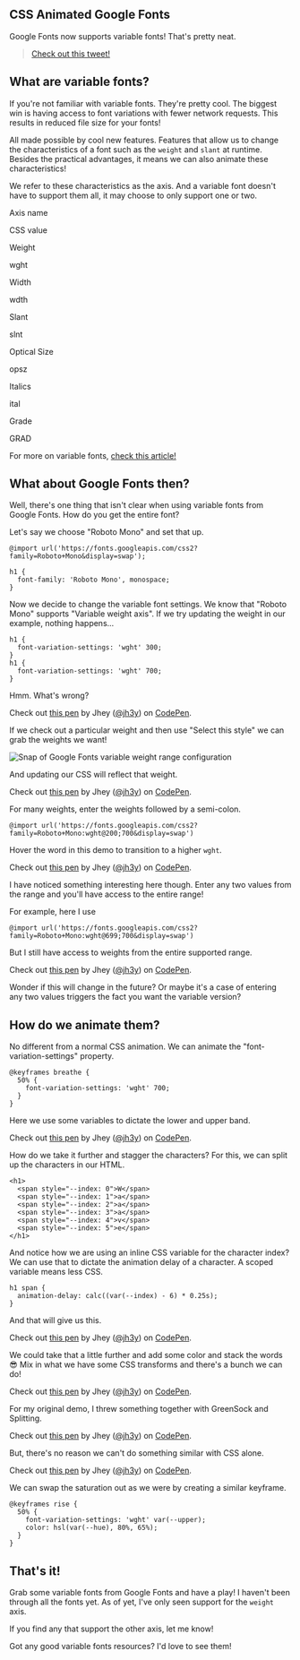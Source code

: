 ## CSS Animated Google Fonts

Google Fonts now supports variable fonts! That's pretty neat.

> [Check out this tweet!](https://twitter.com/jh3yy/status/1278290708626104322?ref_src=twsrc%5Etfw)

What are variable fonts?
------------------------

If you're not familiar with variable fonts. They're pretty cool. The biggest win is having access to font variations with fewer network requests. This results in reduced file size for your fonts!

All made possible by cool new features. Features that allow us to change the characteristics of a font such as the `weight` and `slant` at runtime. Besides the practical advantages, it means we can also animate these characteristics!

We refer to these characteristics as the axis. And a variable font doesn't have to support them all, it may choose to only support one or two.

Axis name

CSS value

Weight

wght

Width

wdth

Slant

slnt

Optical Size

opsz

Italics

ital

Grade

GRAD

For more on variable fonts, [check this article!](https://web.dev/variable-fonts/)

What about Google Fonts then?
-----------------------------

Well, there's one thing that isn't clear when using variable fonts from Google Fonts. How do you get the entire font?

Let's say we choose "Roboto Mono" and set that up.

    @import url('https://fonts.googleapis.com/css2?family=Roboto+Mono&display=swap');
    
    h1 {
      font-family: 'Roboto Mono', monospace;
    }

Now we decide to change the variable font settings. We know that "Roboto Mono" supports "Variable weight axis". If we try updating the weight in our example, nothing happens...

    h1 {
      font-variation-settings: 'wght' 300;
    }
    h1 {
      font-variation-settings: 'wght' 700;
    }

Hmm. What's wrong?

Check out [this pen](https://codepen.io/jh3y/pen/GRoOboo) by Jhey ([@jh3y](https://codepen.io/jh3y)) on [CodePen](https://codepen.io).

If we check out a particular weight and then use "Select this style" we can grab the weights we want!

![Snap of Google Fonts variable weight range configuration](https://cdn.hashnode.com/res/hashnode/image-dev/upload/v1615975488189/FCNwfH68A.png)

And updating our CSS will reflect that weight.

Check out [this pen](https://codepen.io/jh3y/pen/gOPXNMr) by Jhey ([@jh3y](https://codepen.io/jh3y)) on [CodePen](https://codepen.io).

For many weights, enter the weights followed by a semi-colon.

    @import url('https://fonts.googleapis.com/css2?family=Roboto+Mono:wght@200;700&display=swap')

Hover the word in this demo to transition to a higher `wght`.

Check out [this pen](https://codepen.io/jh3y/pen/wvMPLzJ) by Jhey ([@jh3y](https://codepen.io/jh3y)) on [CodePen](https://codepen.io).

I have noticed something interesting here though. Enter any two values from the range and you'll have access to the entire range!

For example, here I use

    @import url('https://fonts.googleapis.com/css2?family=Roboto+Mono:wght@699;700&display=swap')

But I still have access to weights from the entire supported range.

Check out [this pen](https://codepen.io/jh3y/pen/OJMOepW) by Jhey ([@jh3y](https://codepen.io/jh3y)) on [CodePen](https://codepen.io).

Wonder if this will change in the future? Or maybe it's a case of entering any two values triggers the fact you want the variable version?

How do we animate them?
-----------------------

No different from a normal CSS animation. We can animate the "font-variation-settings" property.

    @keyframes breathe {
      50% {
        font-variation-settings: 'wght' 700;
      }
    }

Here we use some variables to dictate the lower and upper band.

Check out [this pen](https://codepen.io/jh3y/pen/RwrjzZa) by Jhey ([@jh3y](https://codepen.io/jh3y)) on [CodePen](https://codepen.io).

How do we take it further and stagger the characters? For this, we can split up the characters in our HTML.

    <h1>
      <span style="--index: 0">W</span>
      <span style="--index: 1">a</span>
      <span style="--index: 2">a</span>
      <span style="--index: 3">a</span>
      <span style="--index: 4">v</span>
      <span style="--index: 5">e</span>
    </h1>

And notice how we are using an inline CSS variable for the character index? We can use that to dictate the animation delay of a character. A scoped variable means less CSS.

    h1 span {
      animation-delay: calc((var(--index) - 6) * 0.25s);
    }

And that will give us this.

Check out [this pen](https://codepen.io/jh3y/pen/bGEYPLo) by Jhey ([@jh3y](https://codepen.io/jh3y)) on [CodePen](https://codepen.io).

We could take that a little further and add some color and stack the words 😎 Mix in what we have some CSS transforms and there's a bunch we can do!

Check out [this pen](https://codepen.io/jh3y/pen/WNrXqYz) by Jhey ([@jh3y](https://codepen.io/jh3y)) on [CodePen](https://codepen.io).

For my original demo, I threw something together with GreenSock and Splitting.

Check out [this pen](https://codepen.io/jh3y/pen/OJMOmRL) by Jhey ([@jh3y](https://codepen.io/jh3y)) on [CodePen](https://codepen.io).

But, there's no reason we can't do something similar with CSS alone.

Check out [this pen](https://codepen.io/jh3y/pen/GRoOVNy) by Jhey ([@jh3y](https://codepen.io/jh3y)) on [CodePen](https://codepen.io).

We can swap the saturation out as we were by creating a similar keyframe.

    @keyframes rise {
      50% {
        font-variation-settings: 'wght' var(--upper);
        color: hsl(var(--hue), 80%, 65%);
      }
    }

That's it!
----------

Grab some variable fonts from Google Fonts and have a play! I haven't been through all the fonts yet. As of yet, I've only seen support for the `weight` axis.

If you find any that support the other axis, let me know!

Got any good variable fonts resources? I'd love to see them!